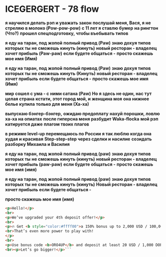 # ICEGERGERT - 78 flow

**я научился делать рэп и уважать закон**
**послушай меня, Вася, я не**
**стреляю в молоко (Pow-pow-pow)**
**с 11 лет я ставлю бумер**
**на рингтон (Что?)**
**прошел спецподготовку,**
**чтобы въебывать типов**

**я еду на таран, под жопой**
**полный привод (Paw)**
**знаю дохуя типов которых ты**
**не сможешь кинуть (кинуть)**
**новый ресторан - владелец**
**хочет прибыль (Paw-paw)**
**если будете общаться -**
**просто скажешь мое имя (Имя)**

**я еду на таран, под жопой**
**полный привод (Paw)**
**знаю дохуя типов которых ты**
**не сможешь кинуть (Кинуть)**
**новый ресторан - владелец хочет прибыль**
**если будете общаться -**
**просто скажешь мое имя (Имя)**

**мир сошел с ума - с ними сатана (Paw)**
**Но я здесь не один, нас тут целая страна**
**кстати, этот город мой, и женщина моя**
**она нижнее белье купила**
**только для меня (Ха-ха)**

**выпускаю бэнгер-бэнгер,**
**ожидаю предоплату**
**нахуй порошки, ловлю ха-ха на опиатах**
**после гиперсна меня разбудит Waka-flocka**
**мой рэп катируется даже**
**плагом твоих плагов**

**в режиме level-up перемещаюсь по России**
**я так люблю когда она худая и красивая**
**Step-step-step через сделки и насилие**
**созидать разборку Михаила и Василия**

**я еду на таран, под жопой**
**полный привод (paw)**
**знаю дохуя типов которых ты**
**не сможешь кинуть (кинуть)**
**новый ресторан - владелец**
**хочет прибыль (paw-paw)**
**если будете общаться -**
**просто скажешь мое имя (имя)**

**я еду на таран, под жопой**
**полный привод (paw)**
**знаю дохуя типов которых ты**
**не сможешь кинуть (кинуть)**
**Новый ресторан - владелец хочет прибыль**
**если будете общаться -**

**просто скажешь мое имя (имя)**

```html
<p>Hello!</p>
<br>
<p>We’ve upgraded your 4th deposit offer!</p>
<br>
<p>🔥 Get <b style="color:#ffff00">a 150% bonus up to 2,000 USD / 100,000 DOP </b>
<br>That’s even more power to play with!
</p> 
<br>
<p>Use bonus code <b>ORO4UP</b> and deposit at least 20 USD / 1,000 DOP.</p>
<br><p>Let’s go bigger!</p>```
